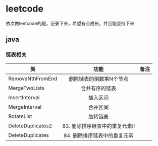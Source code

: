# leetcode
依次做leetcode的题，记录下来，希望有点成长，并且能坚持下来

## java

### 链表相关
| 类   |      功能      |  备注 |
|----------|:-------------:|------:|
| RemoveNthFromEnd |  删除链表的倒数第N个节点 |  |
| MergeTwoLists |  合并有序的链表 |  |
| InsertInterval |  插入区间 |  |
| MergeInterval |  合并区间 |  |
| RotateList |  旋转链表 |  |
| DeleteDuplicates2 |  83. 删除排序链表中的重复元素Ⅱ |  |
| DeleteDuplicates |  84. 删除排序链表中的重复元素 |  |

